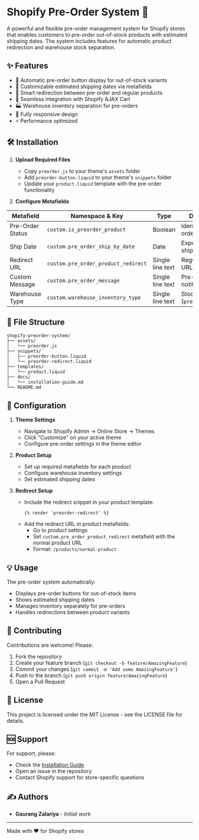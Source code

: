 # Shopify Pre-Order System 🚀

A powerful and flexible pre-order management system for Shopify stores that enables customers to pre-order out-of-stock products with estimated shipping dates. The system includes features for automatic product redirection and warehouse stock separation.

## ✨ Features

- 🔄 Automatic pre-order button display for out-of-stock variants
- 📅 Customizable estimated shipping dates via metafields
- 🔀 Smart redirection between pre-order and regular products
- 🛒 Seamless integration with Shopify AJAX Cart
- 🏭 Warehouse inventory separation for pre-orders
- 📱 Fully responsive design
- ⚡ Performance optimized

## 🛠️ Installation

1. **Upload Required Files**
   - Copy `preorder.js` to your theme's `assets` folder
   - Add `preorder-button.liquid` to your theme's `snippets` folder
   - Update your `product.liquid` template with the pre-order functionality

2. **Configure Metafields**

| Metafield | Namespace & Key | Type | Description |
|-----------|----------------|------|-------------|
| Pre-Order Status | `custom.is_preorder_product` | Boolean | Identifies pre-order products |
| Ship Date | `custom.pre_order_ship_by_date` | Date | Expected shipping date |
| Redirect URL | `custom.pre_order_product_redirect` | Single line text | Regular product URL |
| Custom Message | `custom.pre_order_message` | Single line text | Pre-order notification text |
| Warehouse Type | `custom.warehouse_inventory_type` | Single line text | Stock type (`preorder`/`normal`) |

## 📁 File Structure

```
shopify-preorder-system/
├── assets/
│   └── preorder.js
├── snippets/
│   ├── preorder-button.liquid
│   └── preorder-redirect.liquid
├── templates/
│   └── product.liquid
├── docs/
│   └── installation-guide.md
└── README.md
```

## 🔧 Configuration

1. **Theme Settings**
   - Navigate to Shopify Admin → Online Store → Themes
   - Click "Customize" on your active theme
   - Configure pre-order settings in the theme editor

2. **Product Setup**
   - Set up required metafields for each product
   - Configure warehouse inventory settings
   - Set estimated shipping dates

3. **Redirect Setup**
   - Include the redirect snippet in your product template:
     ```liquid
     {% render 'preorder-redirect' %}
     ```
   - Add the redirect URL in product metafields:
     - Go to product settings
     - Set `custom.pre_order_product_redirect` metafield with the normal product URL
     - Format: `/products/normal-product`

## 💡 Usage

The pre-order system automatically:
- Displays pre-order buttons for out-of-stock items
- Shows estimated shipping dates
- Manages inventory separately for pre-orders
- Handles redirections between product variants

## 🤝 Contributing

Contributions are welcome! Please:
1. Fork the repository
2. Create your feature branch (`git checkout -b feature/AmazingFeature`)
3. Commit your changes (`git commit -m 'Add some AmazingFeature'`)
4. Push to the branch (`git push origin feature/AmazingFeature`)
5. Open a Pull Request

## 📝 License

This project is licensed under the MIT License - see the LICENSE file for details.

## 🆘 Support

For support, please:
- Check the [Installation Guide](docs/installation-guide.md)
- Open an issue in the repository
- Contact Shopify support for store-specific questions

## ✍️ Authors

- **Gaurang Zalariya** - *Initial work*

---

Made with ❤️ for Shopify stores
